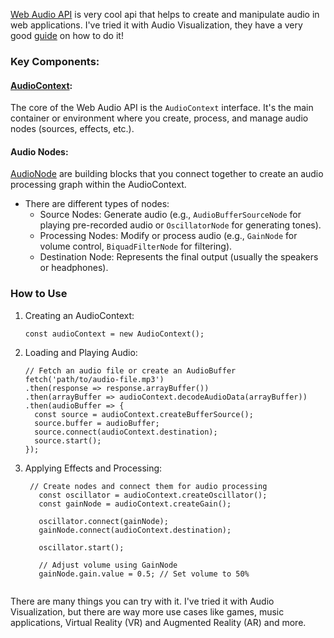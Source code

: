 [Web Audio API](https://developer.mozilla.org/en-US/docs/Web/API/Web_Audio_API) is very cool api that helps to create and manipulate audio in web applications. I've tried it with Audio Visualization, they have a very good [guide](https://developer.mozilla.org/en-US/docs/Web/API/Web_Audio_API/Visualizations_with_Web_Audio_API) on how to do it!

### Key Components:
#### [AudioContext](https://developer.mozilla.org/en-US/docs/Web/API/AudioContext):

The core of the Web Audio API is the `AudioContext` interface.
It's the main container or environment where you create, process, and manage audio nodes (sources, effects, etc.).

#### Audio Nodes:

[AudioNode](https://developer.mozilla.org/en-US/docs/Web/API/AudioNode) are building blocks that you connect together to create an audio processing graph within the AudioContext.

* There are different types of nodes:
  * Source Nodes: Generate audio (e.g., `AudioBufferSourceNode` for playing pre-recorded audio or `OscillatorNode` for generating tones).
  * Processing Nodes: Modify or process audio (e.g., `GainNode` for volume control, `BiquadFilterNode` for filtering).
  * Destination Node: Represents the final output (usually the speakers or headphones).

 ### How to Use 

1. Creating an AudioContext:
   
    ```
    const audioContext = new AudioContext();
    ```
 2. Loading and Playing Audio:

    ```
    // Fetch an audio file or create an AudioBuffer
    fetch('path/to/audio-file.mp3')
    .then(response => response.arrayBuffer())
    .then(arrayBuffer => audioContext.decodeAudioData(arrayBuffer))
    .then(audioBuffer => {
      const source = audioContext.createBufferSource();
      source.buffer = audioBuffer;
      source.connect(audioContext.destination);
      source.start();
    });
    ```
3. Applying Effects and Processing:

   ```
    // Create nodes and connect them for audio processing
      const oscillator = audioContext.createOscillator();
      const gainNode = audioContext.createGain();
      
      oscillator.connect(gainNode);
      gainNode.connect(audioContext.destination);
      
      oscillator.start();
      
      // Adjust volume using GainNode
      gainNode.gain.value = 0.5; // Set volume to 50%


   ```
    
There are many things you can try with it. 
I've tried it with Audio Visualization, but there are way more use cases like games, music applications, Virtual Reality (VR) and Augmented Reality (AR) and more.
